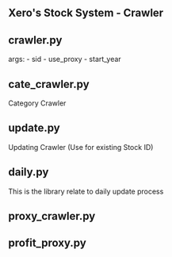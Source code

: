 Xero's Stock System - Crawler
---

## crawler.py
args:
    - sid
    - use_proxy
    - start_year

## cate_crawler.py
Category Crawler

## update.py
Updating Crawler (Use for existing Stock ID)

## daily.py
This is the library relate to daily update process

## proxy_crawler.py
## profit_proxy.py
